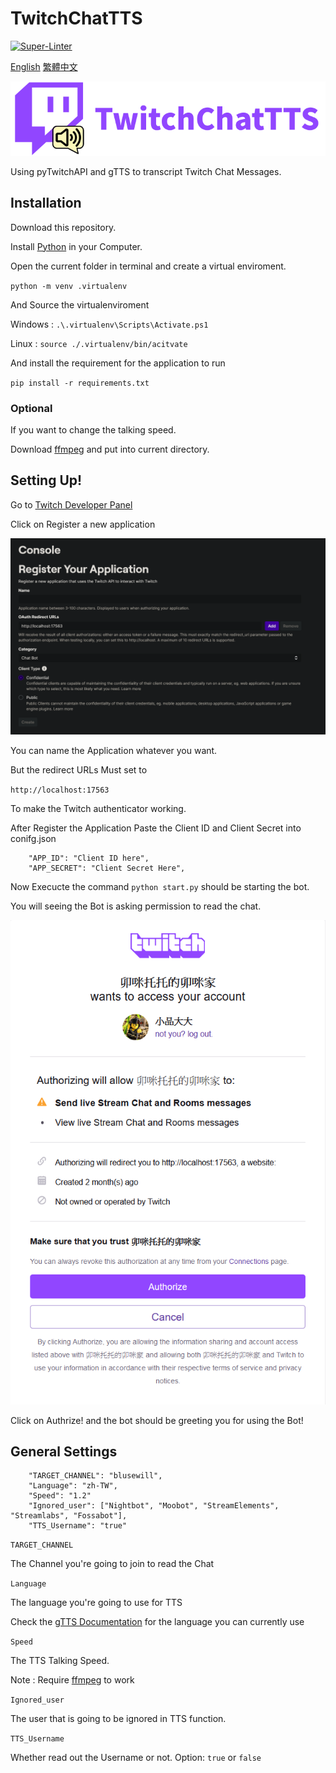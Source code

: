 # TwitchChatTTS

[![Super-Linter](https://github.com/blusewill/TwitchChatTTS/actions/workflows/lint-code.yml/badge.svg)](https://github.com/marketplace/actions/super-linter)

[English](README.md) [繁體中文](README-zh-tw.md)

![TwitchChatTTSLogo](Photo/Twitch%20Chat%20TTS%20Logo.png)

Using pyTwitchAPI and gTTS to transcript Twitch Chat Messages.

## Installation

Download this repository.

Install [Python](https://www.python.org/) in your Computer.

Open the current folder in terminal and create a virtual enviroment.

`python -m venv .virtualenv`

And Source the virtualenviroment

Windows :  `.\.virtualenv\Scripts\Activate.ps1`

Linux : `source ./.virtualenv/bin/acitvate`

And install the requirement for the application to run

`pip install -r requirements.txt`

### Optional

If you want to change the talking speed.

Download [ffmpeg](https://www.ffmpeg.org/) and put into current directory.

## Setting Up!

Go to [Twitch Developer Panel](https://dev.twitch.tv/console)

Click on Register a new application

![Register A New Application Twitch](Photo/Twitch%20Register%20a%20New%20Application.png)

You can name the Application whatever you want.

But the redirect URLs Must set to

`http://localhost:17563`

To make the Twitch authenticator working.

After Register the Application Paste the Client ID and Client Secret into conifg.json

```
    "APP_ID": "Client ID here",
    "APP_SECRET": "Client Secret Here",
```

Now Execucte the command `python start.py` should be starting the bot.

You will seeing the Bot is asking permission to read the chat.

![Twitch Authcating the Application](Photo/Twitch%20Auth.png)

Click on Authrize! and the bot should be greeting you for using the Bot!

## General Settings

```
    "TARGET_CHANNEL": "blusewill",
    "Language": "zh-TW",
    "Speed": "1.2"
    "Ignored_user": ["Nightbot", "Moobot", "StreamElements", "Streamlabs", "Fossabot"],
    "TTS_Username": "true"
```

`TARGET_CHANNEL`

The Channel you're going to join to read the Chat

`Language`

The language you're going to use for TTS

Check the [gTTS Documentation](https://gtts.readthedocs.io/en/latest/module.html#languages-gtts-lang) for the language you can currently use

`Speed`

The TTS Talking Speed.

Note : Require [ffmpeg](https://ffmpeg.org) to work

`Ignored_user`

The user that is going to be ignored in TTS function.

`TTS_Username`

Whether read out the Username or not. Option: `true` or `false`
